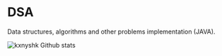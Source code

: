 # DSA
Data structures, algorithms and other problems implementation (JAVA).

![kxnyshk Github stats](https://github-readme-stats.vercel.app/api?username=kxnyshk)





